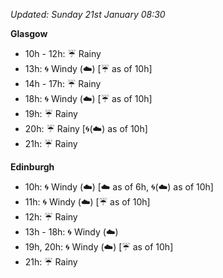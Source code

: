 *Updated: Sunday 21st January 08:30*

**Glasgow**

* 10h - 12h: :umbrella: Rainy
* 13h: :cyclone: Windy (:cloud:) [:umbrella: as of 10h]
* 14h - 17h: :umbrella: Rainy
* 18h: :cyclone: Windy (:cloud:) [:umbrella: as of 10h]
* 19h: :umbrella: Rainy
* 20h: :umbrella: Rainy [:cyclone:(:cloud:) as of 10h]
* 21h: :umbrella: Rainy

**Edinburgh**

* 10h: :cyclone: Windy (:cloud:) [:cloud: as of 6h, :cyclone:(:cloud:) as of 10h]
* 11h: :cyclone: Windy (:cloud:) [:umbrella: as of 10h]
* 12h: :umbrella: Rainy
* 13h - 18h: :cyclone: Windy (:cloud:)
* 19h, 20h: :cyclone: Windy (:cloud:) [:umbrella: as of 10h]
* 21h: :umbrella: Rainy
